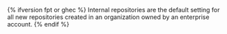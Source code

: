 {% ifversion fpt or ghec %}
Internal repositories are the default setting for all new repositories created in an organization owned by an enterprise account.
{% endif %}
